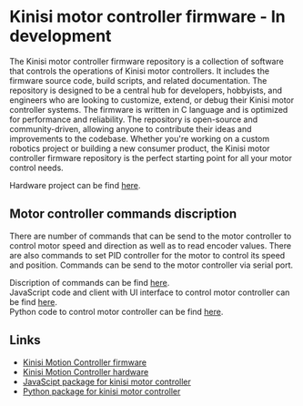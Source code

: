 Kinisi motor controller firmware - In development
============
The Kinisi motor controller firmware repository is a collection of software that controls the operations of Kinisi motor controllers. It includes the firmware source code, build scripts, and related documentation. The repository is designed to be a central hub for developers, hobbyists, and engineers who are looking to customize, extend, or debug their Kinisi motor controller systems. The firmware is written in C language and is optimized for performance and reliability. The repository is open-source and community-driven, allowing anyone to contribute their ideas and improvements to the codebase. Whether you're working on a custom robotics project or building a new consumer product, the Kinisi motor controller firmware repository is the perfect starting point for all your motor control needs.

Hardware project can be find [here](https://github.com/szolotykh/kinisi-motor-controller-board).

## Motor controller commands discription
There are number of commands that can be send to the motor controller to control motor speed and direction as well as to read encoder values. There are also commands to set PID controller for the motor to control its speed and position. Commands can be send to the motor controller via serial port.

Discription of commands can be find [here](commands.md). \
JavaScript code and client with UI interface to control motor controller can be find [here](https://github.com/szolotykh/jskinisi).\
Python code to control motor controller can be find [here](https://github.com/szolotykh/pykinisi).

## Links
- [Kinisi Motion Controller firmware](https://github.com/szolotykh/kinisi-motor-controller-firmware)
- [Kinisi Motion Controller hardware](https://github.com/szolotykh/kinisi-motor-controller-board)
- [JavaScipt package for kinisi motor controller](https://github.com/szolotykh/jskinisi)
- [Python package for kinisi motor controller](https://github.com/szolotykh/pykinisi)